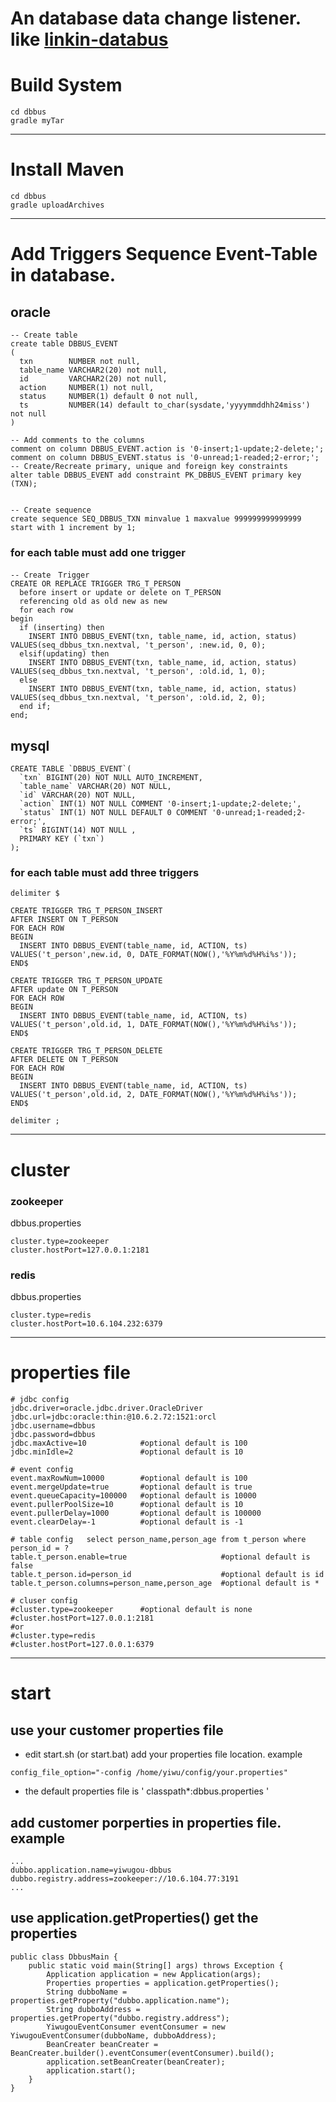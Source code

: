 
# An database data change listener. like [linkin-databus](https://github.com/linkedin/databus/)

# Build System
```
cd dbbus
gradle myTar
```

***

# Install Maven
```
cd dbbus
gradle uploadArchives
```

***

# Add Triggers Sequence Event-Table in database.

## oracle

```
-- Create table
create table DBBUS_EVENT
(
  txn        NUMBER not null,
  table_name VARCHAR2(20) not null,
  id         VARCHAR2(20) not null,
  action     NUMBER(1) not null,
  status     NUMBER(1) default 0 not null,
  ts         NUMBER(14) default to_char(sysdate,'yyyymmddhh24miss') not null
)

-- Add comments to the columns
comment on column DBBUS_EVENT.action is '0-insert;1-update;2-delete;';
comment on column DBBUS_EVENT.status is '0-unread;1-readed;2-error;';
-- Create/Recreate primary, unique and foreign key constraints
alter table DBBUS_EVENT add constraint PK_DBBUS_EVENT primary key (TXN);


-- Create sequence
create sequence SEQ_DBBUS_TXN minvalue 1 maxvalue 999999999999999 start with 1 increment by 1;

```

### for each table must add one trigger
```
-- Create　Trigger
CREATE OR REPLACE TRIGGER TRG_T_PERSON
  before insert or update or delete on T_PERSON
  referencing old as old new as new
  for each row
begin
  if (inserting) then
    INSERT INTO DBBUS_EVENT(txn, table_name, id, action, status) VALUES(seq_dbbus_txn.nextval, 't_person', :new.id, 0, 0);
  elsif(updating) then
    INSERT INTO DBBUS_EVENT(txn, table_name, id, action, status) VALUES(seq_dbbus_txn.nextval, 't_person', :old.id, 1, 0);
  else
    INSERT INTO DBBUS_EVENT(txn, table_name, id, action, status) VALUES(seq_dbbus_txn.nextval, 't_person', :old.id, 2, 0);
  end if;
end;
```

## mysql
```
CREATE TABLE `DBBUS_EVENT`(
  `txn` BIGINT(20) NOT NULL AUTO_INCREMENT,
  `table_name` VARCHAR(20) NOT NULL,
  `id` VARCHAR(20) NOT NULL,
  `action` INT(1) NOT NULL COMMENT '0-insert;1-update;2-delete;',
  `status` INT(1) NOT NULL DEFAULT 0 COMMENT '0-unread;1-readed;2-error;',
  `ts` BIGINT(14) NOT NULL ,
  PRIMARY KEY (`txn`)
);
```

### for each table must add three triggers
```
delimiter $

CREATE TRIGGER TRG_T_PERSON_INSERT
AFTER INSERT ON T_PERSON
FOR EACH ROW
BEGIN
  INSERT INTO DBBUS_EVENT(table_name, id, ACTION, ts) VALUES('t_person',new.id, 0, DATE_FORMAT(NOW(),'%Y%m%d%H%i%s'));
END$

CREATE TRIGGER TRG_T_PERSON_UPDATE
AFTER update ON T_PERSON
FOR EACH ROW
BEGIN
  INSERT INTO DBBUS_EVENT(table_name, id, ACTION, ts) VALUES('t_person',old.id, 1, DATE_FORMAT(NOW(),'%Y%m%d%H%i%s'));
END$

CREATE TRIGGER TRG_T_PERSON_DELETE
AFTER DELETE ON T_PERSON
FOR EACH ROW
BEGIN
  INSERT INTO DBBUS_EVENT(table_name, id, ACTION, ts) VALUES('t_person',old.id, 2, DATE_FORMAT(NOW(),'%Y%m%d%H%i%s'));
END$

delimiter ;
```

***

# cluster
### zookeeper
dbbus.properties
```
cluster.type=zookeeper
cluster.hostPort=127.0.0.1:2181
```

### redis
dbbus.properties
```
cluster.type=redis
cluster.hostPort=10.6.104.232:6379
```

***

# properties file
```
# jdbc config
jdbc.driver=oracle.jdbc.driver.OracleDriver
jdbc.url=jdbc:oracle:thin:@10.6.2.72:1521:orcl
jdbc.username=dbbus
jdbc.password=dbbus
jdbc.maxActive=10            #optional default is 100
jdbc.minIdle=2               #optional default is 10

# event config
event.maxRowNum=10000        #optional default is 100
event.mergeUpdate=true       #optional default is true
event.queueCapacity=100000   #optional default is 10000
event.pullerPoolSize=10      #optional default is 10
event.pullerDelay=1000       #optional default is 100000
event.clearDelay=-1          #optional default is -1

# table config   select person_name,person_age from t_person where person_id = ?
table.t_person.enable=true                     #optional default is false
table.t_person.id=person_id                    #optional default is id
table.t_person.columns=person_name,person_age  #optional default is *

# cluser config
#cluster.type=zookeeper      #optional default is none
#cluster.hostPort=127.0.0.1:2181
#or
#cluster.type=redis
#cluster.hostPort=127.0.0.1:6379

```

***

# start
## use your customer properties file
* edit start.sh (or start.bat) add your properties file location. example
```
config_file_option="-config /home/yiwu/config/your.properties"
```
* the default properties file is   ' classpath*:dbbus.properties '

## add customer porperties in properties file. example
```
...
dubbo.application.name=yiwugou-dbbus
dubbo.registry.address=zookeeper://10.6.104.77:3191
...
```

## use application.getProperties() get the properties
```
public class DbbusMain {
    public static void main(String[] args) throws Exception {
        Application application = new Application(args);
        Properties properties = application.getProperties();
        String dubboName = properties.getProperty("dubbo.application.name");
        String dubboAddress = properties.getProperty("dubbo.registry.address");
        YiwugouEventConsumer eventConsumer = new YiwugouEventConsumer(dubboName, dubboAddress);
        BeanCreater beanCreater = BeanCreater.builder().eventConsumer(eventConsumer).build();
        application.setBeanCreater(beanCreater);
        application.start();
    }
}
```



